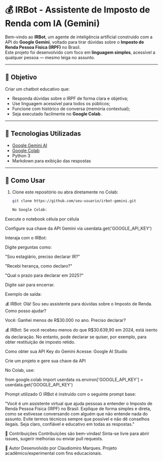# 💰 IRBot - Assistente de Imposto de Renda com IA (Gemini)

Bem-vindo ao **IRBot**, um agente de inteligência artificial construído com a API do **Google Gemini**, voltado para tirar dúvidas sobre o **Imposto de Renda Pessoa Física (IRPF)** no Brasil.  
Este projeto foi desenvolvido com foco em **linguagem simples**, acessível a qualquer pessoa — mesmo leiga no assunto.

---

## 📌 Objetivo

Criar um chatbot educativo que:
- Responda dúvidas sobre o IRPF de forma clara e objetiva;
- Use linguagem acessível para todos os públicos;
- Funcione com histórico de conversa (memória contextual);
- Seja executado facilmente no **Google Colab**.

---

## 🧠 Tecnologias Utilizadas

- [Google Gemini AI](https://makersuite.google.com/app)
- [Google Colab](https://colab.research.google.com/)
- Python 3
- Markdown para exibição das respostas

---

## 🚀 Como Usar

1. Clone este repositório ou abra diretamente no Colab:
   ```bash
   git clone https://github.com/seu-usuario/irbot-gemini.git

   No Google Colab:

Execute o notebook célula por célula

Configure sua chave da API Gemini via userdata.get('GOOGLE_API_KEY')

Interaja com o IRBot:

Digite perguntas como:

"Sou estagiário, preciso declarar IR?"

"Recebi herança, como declaro?"

"Qual o prazo para declarar em 2025?"

Digite sair para encerrar.

Exemplo de saída:

💰 IRBot: Olá! Sou seu assistente para dúvidas sobre o Imposto de Renda. Como posso ajudar?

Você: Ganhei menos de R$30.000 no ano. Preciso declarar?

💰 IRBot: Se você recebeu menos do que R$30.639,90 em 2024, está isento da declaração. No entanto, pode declarar se quiser, por exemplo, para obter restituição de imposto retido.

Como obter sua API Key do Gemini
Acesse: Google AI Studio

Crie um projeto e gere sua chave da API

No Colab, use:

from google.colab import userdata
os.environ['GOOGLE_API_KEY'] = userdata.get('GOOGLE_API_KEY')

Prompt utilizado
O IRBot é instruído com o seguinte prompt base:

"Você é um assistente virtual que ajuda pessoas a entender o Imposto de Renda Pessoa Física (IRPF) no Brasil.
Explique de forma simples e direta, como se estivesse conversando com alguém que não entende nada do assunto.
Evite termos técnicos sempre que possível e não dê conselhos ilegais.
Seja claro, confiável e educativo em todas as respostas."

🤝 Contribuições
Contribuições são bem-vindas!
Sinta-se livre para abrir issues, sugerir melhorias ou enviar pull requests.

🙋 Autor
Desenvolvido por Claudiomiro Marques.
Projeto acadêmico/experimental com fins educacionais.

